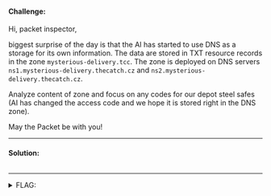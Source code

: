 #### Challenge:

Hi, packet inspector, 

biggest surprise of the day is that the AI has started to use DNS as a storage for its own information. The data are stored in TXT resource records in the zone `mysterious-delivery.tcc`. The zone is deployed on DNS servers `ns1.mysterious-delivery.thecatch.cz` and `ns2.mysterious-delivery.thecatch.cz`.

Analyze content of zone and focus on any codes for our depot steel safes (AI has changed the access code and we hope it is stored right in the DNS zone).

May the Packet be with you!

---

#### Solution:

```bash
```

---

<details><summary>FLAG:</summary>

```
FLAG{Yr31-XoXE-4Fq8-6PIs}
```

</details>
<br/>
